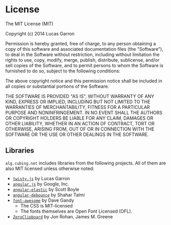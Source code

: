 # License

The MIT License (MIT)

Copyright (c) 2014 Lucas Garron

Permission is hereby granted, free of charge, to any person obtaining a copy
of this software and associated documentation files (the "Software"), to deal
in the Software without restriction, including without limitation the rights
to use, copy, modify, merge, publish, distribute, sublicense, and/or sell
copies of the Software, and to permit persons to whom the Software is
furnished to do so, subject to the following conditions:

The above copyright notice and this permission notice shall be included in
all copies or substantial portions of the Software.

THE SOFTWARE IS PROVIDED "AS IS", WITHOUT WARRANTY OF ANY KIND, EXPRESS OR
IMPLIED, INCLUDING BUT NOT LIMITED TO THE WARRANTIES OF MERCHANTABILITY,
FITNESS FOR A PARTICULAR PURPOSE AND NONINFRINGEMENT. IN NO EVENT SHALL THE
AUTHORS OR COPYRIGHT HOLDERS BE LIABLE FOR ANY CLAIM, DAMAGES OR OTHER
LIABILITY, WHETHER IN AN ACTION OF CONTRACT, TORT OR OTHERWISE, ARISING FROM,
OUT OF OR IN CONNECTION WITH THE SOFTWARE OR THE USE OR OTHER DEALINGS IN
THE SOFTWARE.


## Libraries

`alg.cubing.net` includes libraries from the following projects. All of them are also MIT licensed unless otherwise noted:

- [`twisty.js`](https://github.com/cubing/twisty.js/blob/master/LICENSE.md) by Lucas Garron
- [`angular.js`](https://github.com/angular/angular.js/blob/master/LICENSE) by Google, Inc.
- [`angular-elastic`](https://github.com/monospaced/angular-elastic/blob/master/elastic.js) by Scott Boyle
- [`angular-debounce`](https://github.com/shahata/angular-debounce) by Shahar Talmi
- [`font-awesome`](http://fontawesome.io/) by Dave Gandy
  - The CSS is MIT-licensed
  - The fonts themselves are Open Font Licensed (OFL).
- [`ZeroClipboard`](https://github.com/zeroclipboard/zeroclipboard) by Jon Rohan, James M. Greene